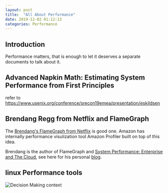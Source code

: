 ```yaml
---
layout: post
title:  "All About Performance"
date: 2019-12-02 01:12:13
categories: Performance
---
```


## Introduction
Performance matters, that is enough to let it deserves a separate documents to talk about it. 

## Advanced Napkin Math: Estimating System Performance from First Principles
refer to https://www.usenix.org/conference/srecon19emea/presentation/eskildsen


## Brendang Regg from Netflix and FlameGraph

The [Brendang's FlameGraph from Netflix](http://www.brendangregg.com/flamegraphs.html) is good one. Amazon has internally performance visulization tool Amazon Profiler built on top of this idea. 

Brendang is the author of FlameGraph and [System Performance: Enterprise and The Cloud](https://www.amazon.com/gp/product/0133390098?ie=UTF8&tag=deirdrestraug-20&linkCode=as2&camp=1789&creative=390957&creativeASIN=0133390098), see here for his personal [blog](http://www.brendangregg.com/flamegraphs.html).

## linux Performance tools
![Decision Making context](../pic/linux_perf_tools_full.png) 

